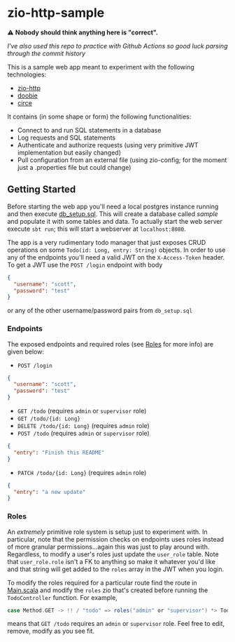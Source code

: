 # zio-http-sample

:warning: **Nobody should think anything here is "correct".**

_I've also used this repo to practice with Github Actions so good luck parsing through the commit history_

This is a sample web app meant to experiment with the following technologies:

- [zio-http](https://github.com/dream11/zio-http)
- [doobie](https://tpolecat.github.io/doobie/)
- [circe](https://circe.github.io/circe/)

It contains (in some shape or form) the following functionalities:

- Connect to and run SQL statements in a database
- Log requests and SQL statements
- Authenticate and authorize requests (using very primitive JWT implementation but easily changed)
- Pull configuration from an external file (using zio-config; for the moment just a .properties file but could change)

## Getting Started

Before starting the web app you'll need a local postgres instance running and then execute [db_setup.sql](src/main/resources/db_setup.sql).
This will create a database called _sample_ and populate it with some tables and data. To actually start the web
server execute `sbt run`; this will start a webserver at `localhost:8080`.

The app is a very rudimentary todo manager that just exposes CRUD operations
on some `Todo(id: Long, entry: String)` objects. In order to use any of the endpoints you'll need a valid
JWT on the `X-Access-Token` header. To get a JWT use the `POST /login` endpoint with body

```json
{
  "username": "scott",
  "password": "test"
}
```

or any of the other username/password pairs from `db_setup.sql`

### Endpoints

The exposed endpoints and required roles (see [Roles](#roles) for more info) are given below:

- `POST /login`

```json
{
  "username": "scott",
  "password": "test"
}
```

- `GET /todo` (requires `admin` or `supervisor` role)
- `GET /todo/{id: Long}`
- `DELETE /todo/{id: Long}` (requires `admin` role)
- `POST /todo` (requires `admin` or `supervisor` role)

```json
{
  "entry": "Finish this README"
}
```

- `PATCH /todo/{id: Long}` (requires `admin` role)

```json
{
  "entry": "a new update"
}
```

### Roles

An _extremely_ primitive role system is setup just to experiment with. In particular, note that the permission checks
on endpoints uses roles instead of more granular permissions...again this was just to play around with. Regardless, to
modify a user's roles just update the `user_role` table. Note that `user_role.role` isn't a FK to anything so make
it whatever you'd like and that string will get added to the `roles` array in the JWT when you login.

To modify the roles required for a particular route find the route in [Main.scala](src/main/scala/Main.scala) and
modify the `roles` zio that's created before running the `TodoController` function. For example,

```scala
case Method.GET -> !! / "todo" => roles("admin" or "supervisor") *> TodoController.getAll
```
means that `GET /todo` requires an `admin` or `supervisor` role. Feel free to edit, remove, modify as you see fit.
